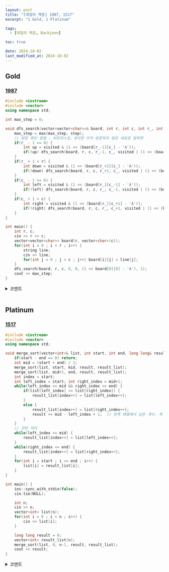 ```yaml
---
layout: post
title: "[데일리 백준] 1987, 1517"
excerpt: "1 Gold, 1 Platinum"

tags:
  - [데일리 백준, Backjoon]

toc: true

date: 2024-10-02
last_modified_at: 2024-10-02
---
```

## Gold
### [1987][def]

```c++
#include <iostream>
#include <vector>
using namespace std;

int max_step = 0;

void dfs_search(vector<vector<char>>& board, int r, int c, int r_, int c_, int visited, int step) {
    max_step = max(max_step, step);
    // 방문 확인 방법 : 비트마스킹, 0이면 아직 방문하지 않은 새로운 알파벳
    if(r_ - 1 >= 0) {
        int up = visited & (1 << (board[r_-1][c_] - 'A'));
        if(!up) dfs_search(board, r, c, r_-1, c_, visited | (1 << (board[r_-1][c_] - 'A')), step+1);
    }
    if(r_ + 1 < r) {
        int down = visited & (1 << (board[r_+1][c_] - 'A'));
        if(!down) dfs_search(board, r, c, r_+1, c_, visited | (1 << (board[r_+1][c_] - 'A')), step+1);
    }
    if(c_ - 1 >= 0) {
        int left = visited & (1 << (board[r_][c_-1] - 'A'));
        if(!left) dfs_search(board, r, c, r_, c_-1, visited | (1 << (board[r_][c_-1] - 'A')), step+1);
    }
    if(c_ + 1 < c) {
        int right = visited & (1 << (board[r_][c_+1] - 'A'));
        if(!right) dfs_search(board, r, c, r_, c_+1, visited | (1 << (board[r_][c_+1] - 'A')), step+1);
    }
}

int main() {
    int r, c;
    cin >> r >> c;
    vector<vector<char>> board(r, vector<char>(c));
    for(int i = 0 ; i < r ; i++) {
        string line;
        cin >> line;
        for(int j = 0 ; j < c ; j++) board[i][j] = line[j];
    }
    dfs_search(board, r, c, 0, 0, (1 << board[0][0] - 'A'), 1);
    cout << max_step;
}
```

<details>
<summary>코멘트</summary>
<div markdown="1">

- 간단한 dfs + 백트래킹 문제.

- 중복을 체크하는 방식으로 비트마스킹을 사용해보았다.  

</div>
</details>

<br>

## Platinum
### [1517][def2]

```c++
#include <iostream>
#include <vector>
using namespace std;

void merge_sort(vector<int>& list, int start, int end, long long& result, vector<int>& result_list) {
    if(start - end == 0) return;
    int mid = (start + end) / 2;
    merge_sort(list, start, mid, result, result_list);
    merge_sort(list, mid+1, end, result, result_list);
    int index = start;
    int left_index = start; int right_index = mid+1;
    while(left_index <= mid && right_index <= end) {
        if(list[left_index] <= list[right_index]) {
            result_list[index++] = list[left_index++];
        }
        else {
            result_list[index++] = list[right_index++];
            result += mid - left_index + 1;  // 왼쪽 배열에서 남은 개수, 즉 뛰어넘은 개수 만큼 swap이 일어난다.
        }
    }
    // 잔반 처리
    while(left_index <= mid) {
        result_list[index++] = list[left_index++];
    }
    while(right_index <= end) {
        result_list[index++] = list[right_index++];
    }
    for(int i = start ; i <= end ; i++) {
        list[i] = result_list[i];
    }
}

int main() {
    ios::sync_with_stdio(false);
    cin.tie(NULL);

    int n;
    cin >> n;
    vector<int> list(n);
    for(int i = 0 ; i < n ; i++) {
        cin >> list[i];
    }

    long long result = 0;
    vector<int> result_list(n);
    merge_sort(list, 0, n-1, result, result_list);
    cout << result;
}
```

<details>
<summary>코멘트</summary>
<div markdown="1">

- Merge sort를 직접 구현해보는 문제.

- 버블 소트의 총 swap 횟수가 결국 머지 소트에서 오른쪽 배열의 element가 왼쪽 배열의 element들을 뛰어넘는 개수의 총합과 같기 때문이다.

</div>
</details>

[def]: https://www.acmicpc.net/problem/1987
[def2]: https://www.acmicpc.net/problem/1517
